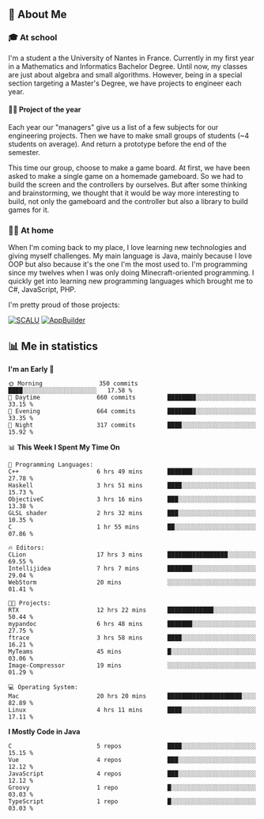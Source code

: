 ## 👀 About Me

### 🎓 At school

I'm a student a the University of Nantes in France. Currently in my first year in a Mathematics and Informatics Bachelor Degree. Until now, my classes are just about algebra and small algorithms. However, being in a special section targeting a Master's Degree, we have projects to engineer each year. 

#### 🔧🔬 Project of the year

Each year our "managers" give us a list of a few subjects for our engineering projects. Then we have to make small groups of students (~4 students on average). And return a prototype before the end of the semester.

This time our group, choose to make a game board. At first, we have been asked to make a single game on a homemade gameboard. So we had to build the screen and the controllers by ourselves. 
But after some thinking and brainstorming, we thought that it would be way more interesting to build, not only the gameboard and the controller but also a library to build games for it.

### 👨‍💻 At home

When I'm coming back to my place, I love learning new technologies and giving myself challenges. My main language is Java, mainly because I love OOP but also because it's the one I'm the most used to. I'm programming since my twelves when I was only doing Minecraft-oriented programming.  I quickly get into learning new programming languages which brought me to C#, JavaScript, PHP. 

I'm pretty proud of those projects:

[![SCALU](https://github-readme-stats.vercel.app/api/pin?username=renardfute&repo=SCALU)](https://github.com/renardfute/scalu)
[![AppBuilder](https://github-readme-stats.vercel.app/api/pin?username=pulsedev2&repo=AppBuilder)](https://github.com/pulsedev2/AppBuilder)

## 📊 Me in statistics
<!--START_SECTION:waka-->
**I'm an Early 🐤** 

```text
🌞 Morning                350 commits         ████░░░░░░░░░░░░░░░░░░░░░   17.58 % 
🌆 Daytime                660 commits         ████████░░░░░░░░░░░░░░░░░   33.15 % 
🌃 Evening                664 commits         ████████░░░░░░░░░░░░░░░░░   33.35 % 
🌙 Night                  317 commits         ████░░░░░░░░░░░░░░░░░░░░░   15.92 % 
```


📊 **This Week I Spent My Time On** 

```text
💬 Programming Languages: 
C++                      6 hrs 49 mins       ███████░░░░░░░░░░░░░░░░░░   27.78 % 
Haskell                  3 hrs 51 mins       ████░░░░░░░░░░░░░░░░░░░░░   15.73 % 
ObjectiveC               3 hrs 16 mins       ███░░░░░░░░░░░░░░░░░░░░░░   13.38 % 
GLSL shader              2 hrs 32 mins       ███░░░░░░░░░░░░░░░░░░░░░░   10.35 % 
C                        1 hr 55 mins        ██░░░░░░░░░░░░░░░░░░░░░░░   07.86 % 

🔥 Editors: 
CLion                    17 hrs 3 mins       █████████████████░░░░░░░░   69.55 % 
Intellijidea             7 hrs 7 mins        ███████░░░░░░░░░░░░░░░░░░   29.04 % 
WebStorm                 20 mins             ░░░░░░░░░░░░░░░░░░░░░░░░░   01.41 % 

🐱‍💻 Projects: 
RTX                      12 hrs 22 mins      █████████████░░░░░░░░░░░░   50.44 % 
mypandoc                 6 hrs 48 mins       ███████░░░░░░░░░░░░░░░░░░   27.75 % 
ftrace                   3 hrs 58 mins       ████░░░░░░░░░░░░░░░░░░░░░   16.21 % 
MyTeams                  45 mins             █░░░░░░░░░░░░░░░░░░░░░░░░   03.06 % 
Image-Compressor         19 mins             ░░░░░░░░░░░░░░░░░░░░░░░░░   01.29 % 

💻 Operating System: 
Mac                      20 hrs 20 mins      █████████████████████░░░░   82.89 % 
Linux                    4 hrs 11 mins       ████░░░░░░░░░░░░░░░░░░░░░   17.11 % 
```

**I Mostly Code in Java** 

```text
C                        5 repos             ████░░░░░░░░░░░░░░░░░░░░░   15.15 % 
Vue                      4 repos             ███░░░░░░░░░░░░░░░░░░░░░░   12.12 % 
JavaScript               4 repos             ███░░░░░░░░░░░░░░░░░░░░░░   12.12 % 
Groovy                   1 repo              █░░░░░░░░░░░░░░░░░░░░░░░░   03.03 % 
TypeScript               1 repo              █░░░░░░░░░░░░░░░░░░░░░░░░   03.03 % 
```




<!--END_SECTION:waka-->
